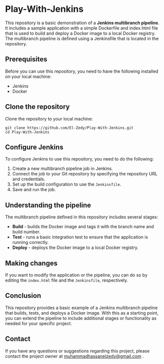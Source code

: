 # Play-With-Jenkins
This repository is a basic demonstration of a **Jenkins multibranch pipeline**. It includes a sample application with a simple Dockerfile and index.html file that is used to build and deploy a Docker image to a local Docker registry. The multibranch pipeline is defined using a Jenkinsfile that is located in the repository.

## Prerequisites
Before you can use this repository, you need to have the following installed on your local machine:

- Jenkins
- Docker

## Clone the repository
  Clone the repository to your local machine:
  
    git clone https://github.com/El-Zedy/Play-With-Jenkins.git
    cd Play-With-Jenkins
    
## Configure Jenkins
To configure Jenkins to use this repository, you need to do the following:

1. Create a new multibranch pipeline job in Jenkins.
2. Connect the job to your Git repository by specifying the repository URL and credentials.
3. Set up the build configuration to use the `Jenkinsfile`.
4. Save and run the job.

## Understanding the pipeline
The multibranch pipeline defined in this repository includes several stages:

- **Build** - builds the Docker image and tags it with the branch name and build number.
- **Test** - runs a basic integration test to ensure that the application is running correctly.
- **Deploy** - deploys the Docker image to a local Docker registry.

## Making changes
If you want to modify the application or the pipeline, you can do so by editing the `index.html` file and the `Jenkinsfile`, respectively.

## Conclusion
This repository provides a basic example of a Jenkins multibranch pipeline that builds, tests, and deploys a Docker image. With this as a starting point, you can extend the pipeline to include additional stages or functionality as needed for your specific project.

## Contact
If you have any questions or suggestions regarding this project, please contact the project owner at muhammadhassanelzedy@gmail.com .
